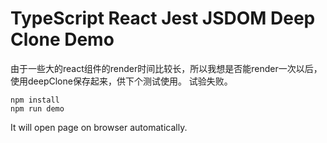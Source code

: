 TypeScript React Jest JSDOM Deep Clone Demo
=================================

由于一些大的react组件的render时间比较长，所以我想是否能render一次以后，使用deepClone保存起来，供下个测试使用。
试验失败。

```
npm install
npm run demo
```

It will open page on browser automatically.
